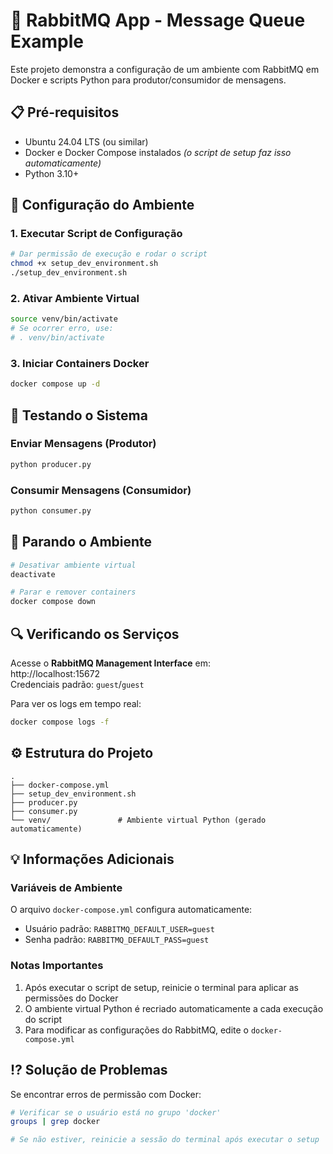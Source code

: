 # 🐇 RabbitMQ App - Message Queue Example

Este projeto demonstra a configuração de um ambiente com RabbitMQ em Docker e scripts Python para produtor/consumidor de mensagens.

## 📋 Pré-requisitos
- Ubuntu 24.04 LTS (ou similar)
- Docker e Docker Compose instalados *(o script de setup faz isso automaticamente)*
- Python 3.10+

## 🚀 Configuração do Ambiente

### 1. Executar Script de Configuração
```bash
# Dar permissão de execução e rodar o script
chmod +x setup_dev_environment.sh
./setup_dev_environment.sh
```

### 2. Ativar Ambiente Virtual
```bash
source venv/bin/activate
# Se ocorrer erro, use:
# . venv/bin/activate
```

### 3. Iniciar Containers Docker
```bash
docker compose up -d
```

## 🧪 Testando o Sistema

### Enviar Mensagens (Produtor)
```bash
python producer.py
```

### Consumir Mensagens (Consumidor)
```bash
python consumer.py
```

## 🛑 Parando o Ambiente
```bash
# Desativar ambiente virtual
deactivate

# Parar e remover containers
docker compose down
```

## 🔍 Verificando os Serviços

Acesse o **RabbitMQ Management Interface** em:  
http://localhost:15672  
Credenciais padrão: `guest`/`guest`

Para ver os logs em tempo real:
```bash
docker compose logs -f
```

## ⚙️ Estrutura do Projeto
```
.
├── docker-compose.yml
├── setup_dev_environment.sh
├── producer.py
├── consumer.py
└── venv/               # Ambiente virtual Python (gerado automaticamente)
```

## 💡 Informações Adicionais

### Variáveis de Ambiente
O arquivo `docker-compose.yml` configura automaticamente:
- Usuário padrão: `RABBITMQ_DEFAULT_USER=guest`
- Senha padrão: `RABBITMQ_DEFAULT_PASS=guest`

### Notas Importantes
1. Após executar o script de setup, reinicie o terminal para aplicar as permissões do Docker
2. O ambiente virtual Python é recriado automaticamente a cada execução do script
3. Para modificar as configurações do RabbitMQ, edite o `docker-compose.yml`

## ⁉️ Solução de Problemas
Se encontrar erros de permissão com Docker:
```bash
# Verificar se o usuário está no grupo 'docker'
groups | grep docker

# Se não estiver, reinicie a sessão do terminal após executar o setup
```
